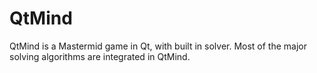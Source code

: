 QtMind
=========

QtMind is a Mastermid game in Qt, with built in solver. Most of the major solving algorithms are integrated in QtMind.
